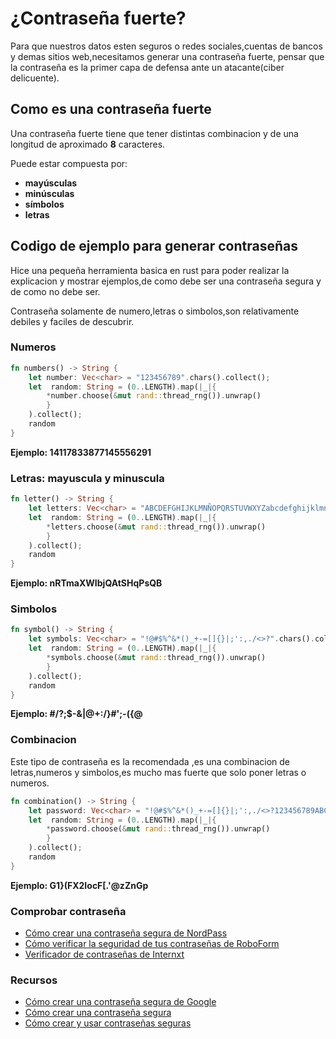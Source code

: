 # ¿Contraseña fuerte?
Para que nuestros datos esten seguros o redes sociales,cuentas de bancos y demas sitios web,necesitamos generar una contraseña fuerte,
pensar que la contraseña es la primer capa de defensa ante un atacante(ciber delicuente).

## Como es una contraseña fuerte
Una contraseña fuerte tiene que tener distintas combinacion y de una longitud de aproximado **8** caracteres.

Puede estar compuesta por:
- **mayúsculas**
- **minúsculas**
- **símbolos**
- **letras**

## Codigo de ejemplo para generar contraseñas

Hice una pequeña herramienta basica en rust para poder realizar la explicacion y mostrar ejemplos,de como debe ser una contraseña segura y de como no debe ser.

Contraseña solamente de numero,letras o simbolos,son relativamente debiles y faciles de descubrir.
### Numeros
```rust
fn numbers() -> String {
    let number: Vec<char> = "123456789".chars().collect();
    let  random: String = (0..LENGTH).map(|_|{
        *number.choose(&mut rand::thread_rng()).unwrap()
        }
    ).collect();
    random
}
```
**Ejemplo: 14117833877145556291**

### Letras: mayuscula y minuscula
```rust
fn letter() -> String {
    let letters: Vec<char> = "ABCDEFGHIJKLMNÑOPQRSTUVWXYZabcdefghijklmnñopqrstuvwxyz".chars().collect();
    let  random: String = (0..LENGTH).map(|_|{
        *letters.choose(&mut rand::thread_rng()).unwrap()
        }
    ).collect();
    random
}
```
**Ejemplo: nRTmaXWIbjQAtSHqPsQB**

### Simbolos
```rust
fn symbol() -> String {
    let symbols: Vec<char> = "!@#$%^&*()_+-=[]{}|;':,./<>?".chars().collect();
    let  random: String = (0..LENGTH).map(|_|{
        *symbols.choose(&mut rand::thread_rng()).unwrap()
        }
    ).collect();
    random
}

```
**Ejemplo: #/?;$-&|@+:/}#';-({@**

### Combinacion
Este tipo de contraseña es la recomendada ,es una combinacion de letras,numeros y simbolos,es mucho mas fuerte que solo poner letras o numeros.
```rust
fn combination() -> String {
    let password: Vec<char> = "!@#$%^&*()_+-=[]{}|;':,./<>?123456789ABCDEFGHIJKLMNÑOPQRSTUVWXYZabcdefghijklmnñopqrstuvwxyz".chars().collect();
    let  random: String = (0..LENGTH).map(|_|{
        *password.choose(&mut rand::thread_rng()).unwrap()
        }
    ).collect();
    random
}
```
**Ejemplo: G1}(FX2IocF[.'@zZnGp**
### Comprobar contraseña
* [Cómo crear una contraseña segura de NordPass](https://nordpass.com/es/secure-password/)
* [Cómo verificar la seguridad de tus contraseñas de RoboForm](https://www.roboform.com/es/how-secure-is-my-password/)
* [Verificador de contraseñas de Internxt](https://internxt.com/es/password-checker)

### Recursos
* [Cómo crear una contraseña segura de Google](https://support.google.com/accounts/answer/32040?hl=es-419)
* [Cómo crear una contraseña segura](https://latam.kaspersky.com/resource-center/threats/how-to-create-a-strong-password)
* [Cómo crear y usar contraseñas seguras](https://support.microsoft.com/es-es/windows/crear-y-usar-contrase%C3%B1as-seguras-c5cebb49-8c53-4f5e-2bc4-fe357ca048eb)

